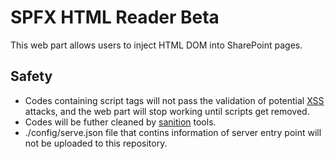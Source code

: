 # SPFX HTML Reader Beta

This web part allows users to inject HTML DOM into SharePoint pages.

## Safety

- Codes containing script tags will not pass the validation of potential [XSS](https://en.wikipedia.org/wiki/Cross-site_scripting) attacks, and the web part will stop working until scripts get removed.
- Codes will be futher cleaned by [sanition](https://github.com/cure53/DOMPurify) tools.
- ./config/serve.json file that contins information of server entry point will not be uploaded to this repository.
